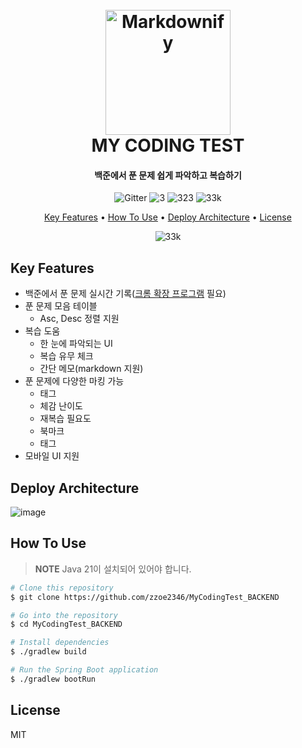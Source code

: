 
<h1 align="center">
  <br>
  <a href="http://www.amitmerchant.com/electron-markdownify"><img src="https://github.com/user-attachments/assets/2cfa5d66-5018-49d2-bcc5-6c7ae81a0a6f" alt="Markdownify" width="200"></a>
  <br>
  MY CODING TEST
  <br>
</h1>

<h4 align="center">백준에서 푼 문제 쉽게 파악하고 복습하기</h4>

<p align="center">
     <img src="https://img.shields.io/badge/java-%23ED8B00.svg?style=for-the-badge&logo=openjdk&logoColor=white"
         alt="Gitter">
     <img src="https://img.shields.io/badge/spring-%236DB33F.svg?style=for-the-badge&logo=spring&logoColor=white"
         alt="3">
     <img src="https://img.shields.io/badge/mysql-4479A1.svg?style=for-the-badge&logo=mysql&logoColor=white"
         alt="323">
     <img src="https://img.shields.io/badge/AWS-%23FF9900.svg?style=for-the-badge&logo=amazon-aws&logoColor=white"
         alt="33k">
</p>

<p align="center">
  <a href="#key-features">Key Features</a> •
  <a href="#how-to-use">How To Use</a> •
  <a href="#deploy-architecture">Deploy Architecture</a> •
  <a href="#license">License</a>
</p>
<p align="center">
  <img src="https://github.com/user-attachments/assets/8b1b513b-3bfa-4f61-82d1-36c298ae60a5"
         alt="33k">
</p>



## Key Features
- 백준에서 푼 문제 실시간 기록([크롬 확장 프로그램](https://chromewebstore.google.com/detail/my-coding-test-connector/ekmnmpgdcpflanopjcopleffealdeifj) 필요)
- 푼 문제 모음 테이블
  - Asc, Desc 정렬 지원
- 복습 도움  
  - 한 눈에 파악되는 UI
  - 복습 유무 체크
  - 간단 메모(markdown 지원)
- 푼 문제에 다양한 마킹 가능
  - 태그
  - 체감 난이도
  - 재복습 필요도
  - 북마크
  - 태그
- 모바일 UI 지원
    
## Deploy Architecture
![image](https://github.com/user-attachments/assets/49960a4f-a6f9-42a3-8bba-41fb015b90cb)

## How To Use

> **NOTE** Java 21이 설치되어 있어야 합니다.

```zsh
# Clone this repository
$ git clone https://github.com/zzoe2346/MyCodingTest_BACKEND

# Go into the repository
$ cd MyCodingTest_BACKEND

# Install dependencies
$ ./gradlew build

# Run the Spring Boot application
$ ./gradlew bootRun
```

## License

MIT


